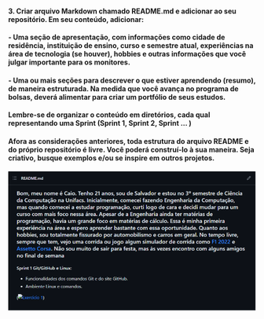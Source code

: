 #### 3. Criar arquivo Markdown chamado README.md e adicionar ao seu repositório. Em seu conteúdo, adicionar:

#### - Uma seção de apresentação, com informações como cidade de residência, instituição de ensino, curso e semestre atual, experiências na área de tecnologia (se houver), hobbies e outras informações que você julgar importante para os monitores.

#### - Uma ou mais seções para descrever o que estiver aprendendo (resumo), de maneira estruturada. Na medida que você avança no programa de bolsas, deverá alimentar para criar um portfólio de seus estudos.

#### Lembre-se de organizar o conteúdo em diretórios, cada qual representando uma Sprint (Sprint 1, Sprint 2, Sprint ... )

#### Afora as considerações anteriores, toda estrutura do arquivo README e do próprio repositório é livre.  Você poderá construí-lo à sua maneira. Seja criativo, busque exemplos e/ou se inspire em outros projetos.

![Exercicio 3](<../evidencias/Sptin 1 Ex3.png>)